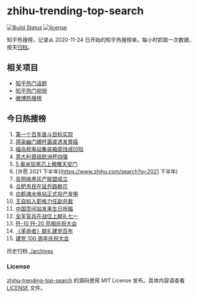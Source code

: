 # zhihu-trending-top-search

[![Build Status](https://github.com/justjavac/zhihu-trending-top-search/workflows/ci/badge.svg?branch=main)](https://github.com/justjavac/zhihu-trending-top-search/actions)
[![license](https://img.shields.io/github/license/justjavac/zhihu-trending-top-search)](https://github.com/justjavac/zhihu-trending-top-search/blob/main/LICENSE)

知乎热搜榜，记录从 2020-11-24 日开始的知乎热搜榜单。每小时抓取一次数据，按天[归档](./archives)。

## 相关项目

- [知乎热门话题](https://github.com/justjavac/zhihu-trending-hot-questions)
- [知乎热门视频](https://github.com/justjavac/zhihu-trending-hot-video)
- [微博热搜榜](https://github.com/justjavac/weibo-trending-hot-search)

## 今日热搜榜

<!-- BEGIN -->
<!-- 最后更新时间 Sat Jul 03 2021 11:07:06 GMT+0800 (China Standard Time) -->

1. [第一个百年奋斗目标实现](https://www.zhihu.com/search?q=百年奋斗目标)
2. [感染幽门螺杆菌或诱发胃癌](https://www.zhihu.com/search?q=幽门螺杆菌)
3. [福岛核电站集装箱腐蚀或凹陷](https://www.zhihu.com/search?q=福岛核电站)
4. [意大利晋级欧洲杯四强](https://www.zhihu.com/search?q=意大利队)
5. [5 毫米铅笔芯上微雕天安门](https://www.zhihu.com/search?q=微雕天安门)
6. [许愿 2021 下半年](https://www.zhihu.com/search?q=2021 下半年)
7. [反网络黑灰产联盟成立](https://www.zhihu.com/search?q=TapTap)
8. [合肥市民在延乔路献花](https://www.zhihu.com/search?q=合肥延乔路)
9. [白鹤滩水电站正式投产发电](https://www.zhihu.com/search?q=白鹤滩水电站)
10. [王自如入职格力任副总裁](https://www.zhihu.com/search?q=王自如)
11. [中国空间站发来生日祝福](https://www.zhihu.com/search?q=空间站)
12. [全军官兵在战位上献礼七一](https://www.zhihu.com/search?q=部队官兵)
13. [歼-10 歼-20 亮相庆祝大会](https://www.zhihu.com/search?q=歼20)
14. [《革命者》献礼建党百年](https://www.zhihu.com/search?q=革命者)
15. [建党 100 周年庆祝大会](https://www.zhihu.com/search?q=庆祝大会)

<!-- END -->

历史归档 [./archives](./archives)

### License

[zhihu-trending-top-search](https://github.com/justjavac/zhihu-trending-top-search)
的源码使用 MIT License 发布。具体内容请查看 [LICENSE](./LICENSE) 文件。
